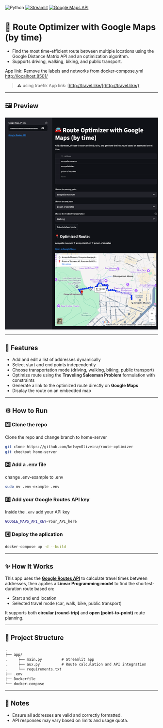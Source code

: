 ![Python](https://img.shields.io/badge/python-3670A0?style=for-the-badge&logo=python&logoColor=ffdd54) [![Streamlit](https://img.shields.io/badge/Built%20with-Streamlit-FF4B4B?logo=streamlit&logoColor=white)](https://streamlit.io/) [![Google Maps API](https://img.shields.io/badge/API-Google%20Maps-4285F4?logo=googlemaps&logoColor=white)](https://developers.google.com/maps/documentation/distance-matrix)

# 🚗 Route Optimizer with Google Maps (by time)

- Find the most time-efficient route between multiple locations using the Google Distance Matrix API and an optimization algorithm.
- Supports driving, walking, biking, and public transport.

App link:
Remove the labels and networks from docker-compose.yml
[http://localhost:8501/](http://localhost:8501/)

> ⚠️ using traefik
> App link: [http://travel.like/](http://travel.like/)

---

## 🖼️ Preview

![Route Optimizer](assets/routes.png)

---

## 🧠 Features

- Add and edit a list of addresses dynamically
- Select start and end points independently
- Choose transportation mode (driving, walking, biking, public transport)
- Optimize route using the **Traveling Salesman Problem** formulation with constraints
- Generate a link to the optimized route directly on **Google Maps**
- Display the route on an embedded map

---

## ⚙️ How to Run

### 1️⃣ Clone the repo

Clone the repo and change branch to home-server

```bash
git clone https://github.com/kelwynOliveira/route-optimizer
git checkout home-server
```

### 2️⃣ Add a .env file

change .env-example to .env

```bash
sudo mv .env-example .env
```

### 3️⃣ Add your Google Routes API key

Inside the `.env` add your API key

```bash
GOOGLE_MAPS_API_KEY=Your_API_here
```

### 4️⃣ Deploy the aplication

```bash
docker-compose up -d --build
```

---

## ✨ How It Works

This app uses the **[Google Routes API](https://developers.google.com/maps/documentation/routes)** to calculate travel times between addresses, then applies a **Linear Programming model** to find the shortest-duration route based on:

- Start and end location
- Selected travel mode (car, walk, bike, public transport)

It supports both **circular (round-trip)** and **open (point-to-point)** route planning.

---

## 📁 Project Structure

```
.
├── app/
.     ├── main.py         # Streamlit app
.     ├── aux.py          # Route calculation and API integration
.     └── requirements.txt
├── .env
├── Dockerfile
└── docker-compose
```

---

## 📌 Notes

- Ensure all addresses are valid and correctly formatted.
- API responses may vary based on limits and usage quota.
